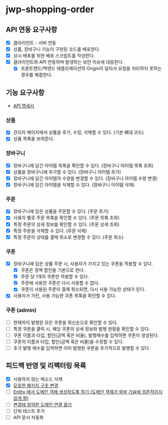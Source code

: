 # jwp-shopping-order

## API 연동 요구사항

- [x] 클라이언트 - 서버 연동
- [x] 상품, 장바구니 기능이 구현된 코드를 배포한다.
- [x] 상시 배포를 위한 배포 스크립트를 작성한다.
- [x] 클라이언트와 API 연동하며 발생하는 보안 이슈에 대응한다.
    - [x] 프론트엔드/백엔드 애플리케이션의 Origin이 달라서 요청을 처리하지 못하는 경우를 해결한다.

## 기능 요구사항

- [API 명세서](API.md)

### 상품

- [x] 관리자 페이지에서 상품을 추가, 수정, 삭제할 수 있다. (기본 뼈대 코드)
- [x] 상품 목록을 보여준다.

### 장바구니

- [x] 장바구니에 담긴 아이템 목록을 확인할 수 있다. (장바구니 아이템 목록 조회)
- [x] 상품을 장바구니에 추가할 수 있다. (장바구니 아이템 추가)
- [x] 장바구니에 담긴 아이템의 수량을 변경할 수 있다. (장바구니 아이템 수량 변경)
- [x] 장바구니에 담긴 아이템을 삭제할 수 있다. (장바구니 아이템 삭제)

### 주문

- [x] 장바구니에 담은 상품을 주문할 수 있다. (주문 추가)
- [x] 사용자 별로 주문 목록을 확인할 수 있다. (주문 목록 조회)
- [x] 특정 주문의 상세 정보를 확인할 수 있다. (주문 상세 조회)
- [x] 특정 주문을 삭제할 수 있다. (주문 삭제)
- [x] 특정 주문의 상태를 결제 취소로 변경할 수 있다. (주문 취소)

### 쿠폰

- [x] 장바구니에 담은 상품 주문 시, 사용자가 가지고 있는 쿠폰을 적용할 수 있다.
    - [x] 쿠폰은 정액 할인을 기본으로 한다.
    - [x] 주문 당 1개의 쿠폰만 적용할 수 있다.
    - [x] 주문에 사용한 쿠폰은 다시 사용할 수 없다.
    - [x] 쿠폰이 사용된 주문이 결제 취소되면, 다시 사용 가능한 상태가 된다.
- [x] 사용자가 가진, 사용 가능한 쿠폰 목록을 확인할 수 있다.

### 쿠폰 (admin)

- [ ] 현재까지 발행된 모든 쿠폰을 최신순으로 확인할 수 있다.
- [ ] 특정 쿠폰을 클릭 시, 해당 쿠폰의 상세 정보와 발행 현황을 확인할 수 있다.
- [ ] 쿠폰 이름과 타입, 할인(금액 혹은 비율), 발행매수를 입력하면 쿠폰이 생성된다.
- [ ] 쿠폰의 이름과 타입, 할인(금액 혹은 비율)을 수정할 수 있다.
- [ ] 추가 발행 매수를 입력하면 이미 발행된 쿠폰을 추가적으로 발행할 수 있다.

## 피드백 반영 및 리팩터링 목록

- [x] 사용하지 않는 메소드 삭제
- [x] [모호한 패키지 구조 변경](https://github.com/woowacourse/jwp-shopping-order/pull/47#discussion_r1218263913)
- [ ] [Entity 에서 도메인 객체 생성하도록 하기 (도메인 객체가 외부 기술에 의존적이지 않게 함)](https://github.com/woowacourse/jwp-shopping-order/pull/47#discussion_r1218273156)
- [ ] [변경에 취약한 도메인 연결 끊기](https://github.com/woowacourse/jwp-shopping-order/pull/47#discussion_r1218254337)
- [ ] 단위 테스트 추가
- [ ] API 문서 자동화
